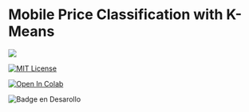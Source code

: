 
# Mobile Price Classification with K-Means 






![](https://i.imgur.com/nzGQUgt.jpg)




[![MIT License](https://img.shields.io/badge/License-MIT-green.svg)](https://choosealicense.com/licenses/mit/)

[![Open In Colab](https://camo.githubusercontent.com/84f0493939e0c4de4e6dbe113251b4bfb5353e57134ffd9fcab6b8714514d4d1/68747470733a2f2f636f6c61622e72657365617263682e676f6f676c652e636f6d2f6173736574732f636f6c61622d62616467652e737667)](https://github.com/Hotcer/Mobile-Price-Classification-with-K-Means/)

  ![Badge en Desarollo](https://img.shields.io/badge/STATUS-FINISHED-green)

